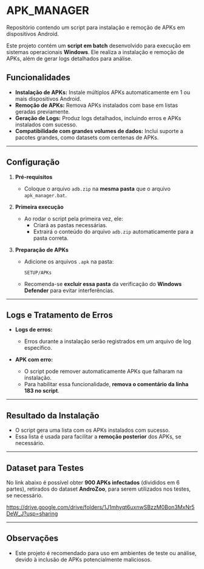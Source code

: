 
# APK_MANAGER  

Repositório contendo um script para instalação e remoção de APKs em dispositivos Android. 

Este projeto contém um **script em batch** desenvolvido para execução em sistemas operacionais **Windows**. Ele realiza a instalação e remoção de APKs, além de gerar logs detalhados para análise.  

## Funcionalidades  
- **Instalação de APKs:** Instale múltiplos APKs automaticamente em 1 ou mais dispositivos Android.  
- **Remoção de APKs:** Remova APKs instalados com base em listas geradas previamente.  
- **Geração de Logs:** Produz logs detalhados, incluindo erros e APKs instalados com sucesso.  
- **Compatibilidade com grandes volumes de dados:** Inclui suporte a pacotes grandes, como datasets com centenas de APKs.  

---

## Configuração  

1. **Pré-requisitos**  
   - Coloque o arquivo `adb.zip` na **mesma pasta** que o arquivo `apk_manager.bat`.  

2. **Primeira execução**  
   - Ao rodar o script pela primeira vez, ele:  
     - Criará as pastas necessárias.  
     - Extrairá o conteúdo do arquivo `adb.zip` automaticamente para a pasta correta.  

3. **Preparação de APKs**  
   - Adicione os arquivos `.apk` na pasta:  
     ```
     SETUP/APKs
     ```  
   - Recomenda-se **excluir essa pasta** da verificação do **Windows Defender** para evitar interferências.  

---

## Logs e Tratamento de Erros  

- **Logs de erros:**  
  - Erros durante a instalação serão registrados em um arquivo de log específico.  

- **APK com erro:**  
  - O script pode remover automaticamente APKs que falharam na instalação.  
  - Para habilitar essa funcionalidade, **remova o comentário da linha 183 no script**.  

---

## Resultado da Instalação  

- O script gera uma lista com os APKs instalados com sucesso.  
- Essa lista é usada para facilitar a **remoção posterior** dos APKs, se necessário.  

---

## Dataset para Testes  

No link abaixo é possível obter **900 APKs infectados** (divididos em 6 partes), retirados do dataset **AndroZoo**, para serem utilizados nos testes,
se necessário. 

https://drive.google.com/drive/folders/1J1mhyqt6uxnwSBzzM0Bon3MxNr5DeW_J?usp=sharing

---

## Observações  

- Este projeto é recomendado para uso em ambientes de teste ou análise, devido à inclusão de APKs potencialmente maliciosos.  
